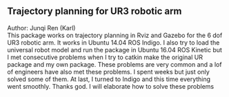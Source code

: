 Trajectory planning for UR3 robotic arm
-----------------------------------
Author: Junqi Ren (Karl)  
This package works on trajectory planning in Rviz and Gazebo for the 6 dof UR3 robotic arm. It works in Ubuntu 14.04 ROS Indigo. I also try to load the universal robot model and run the package in Ubuntu 16.04 ROS Kinetic but I met consecutive problems when I try to catkin make the original UR package and my own package. These problems are very common and a lof of engineers have also met these problems. I spent weeks but just only solved some of them. At last, I turned to Indigo and this time everything went smoothly. Thanks god.  I will elaborate how to solve these problems 

